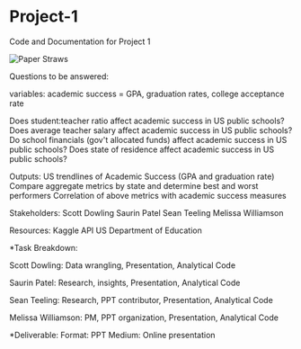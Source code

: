 # Project-1
Code and Documentation for Project 1

![Paper Straws](/images/ps.jpg)

Questions to be answered:

variables:
academic success = GPA, graduation rates, college acceptance rate

Does student:teacher ratio affect academic success in US public schools?
Does average teacher salary affect academic success in US public schools?
Do school financials (gov't allocated funds) affect academic success in US public schools?
Does state of residence affect academic success in US public schools?

Outputs:
US trendlines of Academic Success (GPA and graduation rate)
Compare aggregate metrics by state and determine best and worst performers
Correlation of above metrics with academic success measures

Stakeholders:
Scott Dowling
Saurin Patel
Sean Teeling
Melissa Williamson

Resources:
	Kaggle API
	US Department of Education

*Task Breakdown:

Scott Dowling: Data wrangling, Presentation, Analytical Code

Saurin Patel: Research, insights, Presentation, Analytical Code

Sean Teeling: Research, PPT contributor, Presentation, Analytical Code

Melissa Williamson: PM, PPT organization, Presentation, Analytical Code


*Deliverable:
	Format: PPT
	Medium: Online presentation
